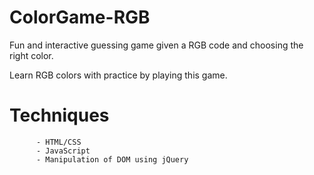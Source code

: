 # ColorGame-RGB

Fun and interactive guessing game given a RGB code and choosing the right color.

Learn RGB colors with practice by playing this game.

# Techniques

          - HTML/CSS
          - JavaScript
          - Manipulation of DOM using jQuery

